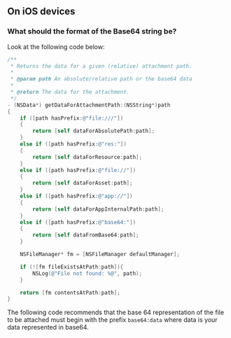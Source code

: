 ## On iOS devices

### What should the format of the Base64 string be?

Look at the following code below:

```ObjectiveC
/**
 * Returns the data for a given (relative) attachment path.
 *
 * @param path An absolute/relative path or the base64 data
 *
 * @return The data for the attachment.
 */
- (NSData*) getDataForAttachmentPath:(NSString*)path
{
    if ([path hasPrefix:@"file:///"])
    {
        return [self dataForAbsolutePath:path];
    }
    else if ([path hasPrefix:@"res:"])
    {
        return [self dataForResource:path];
    }
    else if ([path hasPrefix:@"file://"])
    {
        return [self dataForAsset:path];
    }
    else if ([path hasPrefix:@"app://"])
    {
        return [self dataForAppInternalPath:path];
    }
    else if ([path hasPrefix:@"base64:"])
    {
        return [self dataFromBase64:path];
    }

    NSFileManager* fm = [NSFileManager defaultManager];

    if (![fm fileExistsAtPath:path]){
        NSLog(@"File not found: %@", path);
    }

    return [fm contentsAtPath:path];
}
```

The following code recommends that the base 64 representation of the file to be attached must begin with the prefix `base64:data` where data is your data represented in base64.
